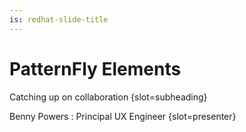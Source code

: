 ```yaml
---
is: redhat-slide-title
---
```


# PatternFly Elements

Catching up on collaboration {slot=subheading}

Benny Powers
: Principal UX Engineer
{slot=presenter}

<div slot="notes">



</div>
